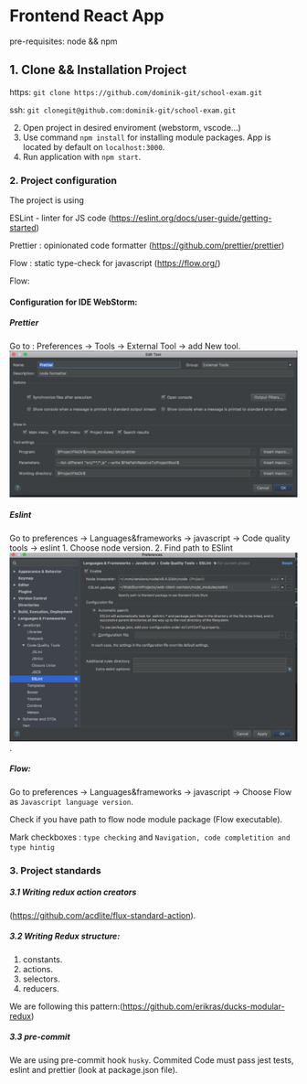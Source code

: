# Frontend React App 

pre-requisites: node && npm


## 1. Clone && Installation Project
  
  https:
 `git clone https://github.com/dominik-git/school-exam.git`
 
  ssh:
 `git clonegit@github.com:dominik-git/school-exam.git`
 
 2. Open project in desired enviroment (webstorm, vscode...)
 3. Use command `npm install` for installing module packages. App is located by default on `localhost:3000`.  
 4. Run application with `npm start`.   

### 2. Project configuration
 The project is using 
 
 ESLint - linter for JS code (https://eslint.org/docs/user-guide/getting-started)
                 
 Prettier : opinionated code formatter (https://github.com/prettier/prettier) 
 
 Flow : static type-check for javascript (https://flow.org/)                
 
 Flow: 
 
#### Configuration for IDE WebStorm: 
 ##### Prettier
  
  Go to : Preferences -> Tools -> External Tool -> add New tool.
   ![Alt text](readme_files/prettier.png)
 
 ##### Eslint
 
 Go to preferences -> Languages&frameworks -> javascript -> Code quality tools -> eslint
     1. Choose node version.
     2. Find path to ESlint
     ![Alt text](readme_files/eslint.png). 
    
  ##### Flow:
 
  Go to preferences -> Languages&frameworks -> javascript -> Choose Flow as `Javascript language version`. 
  
  Check if you have path to flow node module package (Flow executable).
  
  Mark checkboxes : `type checking` and `Navigation, code completition and type hintig`
 
 ### 3. Project standards
 
 ##### 3.1 Writing redux action creators 
 (https://github.com/acdlite/flux-standard-action).
 
 
  ##### 3.2 Writing Redux structure: 
   1. constants.
   2. actions. 
   3. selectors.
   4. reducers.
    
   We are following this pattern:(https://github.com/erikras/ducks-modular-redux)
   ##### 3.3 pre-commit
   We are using pre-commit hook `husky`.
   Commited Code must pass jest tests, eslint and prettier (look at package.json file). 
